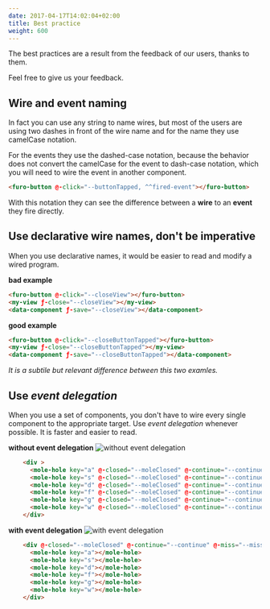```yaml
---
date: 2017-04-17T14:02:04+02:00
title: Best practice
weight: 600
---
```

The best practices are a result from the feedback of our users, thanks to them.

Feel free to give us your feedback.
 
## Wire and event naming
 In fact you can use any string to name wires, but most of the users are using two dashes in front of the wire name and for the name they use camelCase notation.
 
For the events they use the dashed-case notation, because the behavior does not convert the camelCase for the event to dash-case notation, which you will need to wire the event in another component.

```html
<furo-button @-click="--buttonTapped, ^^fired-event"></furo-button>
```
With this notation they can see the difference between a **wire** to an **event** they fire directly.


## Use declarative wire names, don't be imperative

When you use declarative names, it would be easier to read and modify a wired program.

**bad example**
```html
<furo-button @-click="--closeView"></furo-button>
<my-view ƒ-close="--closeView"></my-view>
<data-component ƒ-save="--closeView"></data-component>
```

**good example**
```html
<furo-button @-click="--closeButtonTapped"></furo-button>
<my-view ƒ-close="--closeButtonTapped"></my-view>
<data-component ƒ-save="--closeButtonTapped"></data-component>
```

*It is a subtile but relevant difference between this two examles.*

## Use *event delegation*
When you use a set of components, you don't have to wire every single component to the appropriate target. Use *event delegation* whenever possible. It is faster and easier to read.

 

 
**without event delegation**
![without event delegation](/_doc/images/withoutEventDelegation.png)
```html
    <div >
      <mole-hole key="a" @-closed="--moleClosed" @-continue="--continue" @-miss="--missed" @-whack="--whacked"></mole-hole>
      <mole-hole key="s" @-closed="--moleClosed" @-continue="--continue" @-miss="--missed" @-whack="--whacked"></mole-hole>
      <mole-hole key="d" @-closed="--moleClosed" @-continue="--continue" @-miss="--missed" @-whack="--whacked"></mole-hole>
      <mole-hole key="f" @-closed="--moleClosed" @-continue="--continue" @-miss="--missed" @-whack="--whacked"></mole-hole>
      <mole-hole key="g" @-closed="--moleClosed" @-continue="--continue" @-miss="--missed" @-whack="--whacked"></mole-hole>
      <mole-hole key="w" @-closed="--moleClosed" @-continue="--continue" @-miss="--missed" @-whack="--whacked"></mole-hole>
    </div>
```
 
**with event delegation**
![with event delegation](/_doc/images/eventDelegation.png)
```html
    <div @-closed="--moleClosed" @-continue="--continue" @-miss="--missed" @-whack="--whacked">
      <mole-hole key="a"></mole-hole>
      <mole-hole key="s"></mole-hole>
      <mole-hole key="d"></mole-hole>
      <mole-hole key="f"></mole-hole>
      <mole-hole key="g"></mole-hole>
      <mole-hole key="w"></mole-hole>
    </div>
```




